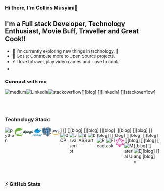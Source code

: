 ### Hi there, I'm Collins Musyimi👋

## I'm a Full stack Developer, Technology Enthusiast, Movie Buff,  Traveller and Great Cook!!

- 🌱 I’m currently exploring new things in technology. 🤣
- 🥅 Goals: Contribute more to Open Source projects.
- ⚡ I love totravel, play video games and i love to cook.
- 

### Connect with me 

[<img align="left" alt="medium" src="https://img.shields.io/badge/medium-%2312100E.svg?&style=for-the-badge&logo=medium&logoColor=white" />][blog]
[<img align="left" alt="LinkedIn" src="https://img.shields.io/badge/linkedin-%230077B5.svg?&style=for-the-badge&logo=linkedin&logoColor=white" />][linkedin]
[<img align="left" alt="stackoverflow" src="https://img.shields.io/badge/stack%20overflow-FE7A16?logo=stack-overflow&logoColor=white&style=for-the-badge" />][stackoverflow]

<br />
<br />

### Technology Stack:

]
[<img align="left" alt="python" width="30px" src="https://cdn.jsdelivr.net/npm/simple-icons@v3/icons/python.svg" />]
[<img align="left" alt="Flutter" width="30px" src="https://raw.githubusercontent.com/github/explore/80688e429a7d4ef2fca1e82350fe8e3517d3494d/topics/spring-boot/spring-boot.png" />][blog]
[<img align="left" alt="Django" width="30px" src="https://raw.githubusercontent.com/github/explore/80688e429a7d4ef2fca1e82350fe8e3517d3494d/topics/django/django.png" />][blog]
[<img align="left" alt="Docker" width="30px" src="https://raw.githubusercontent.com/github/explore/80688e429a7d4ef2fca1e82350fe8e3517d3494d/topics/docker/docker.png" />][blog]
[<img align="left" alt="Postgresql" width="30px" src="https://raw.githubusercontent.com/github/explore/80688e429a7d4ef2fca1e82350fe8e3517d3494d/topics/postgresql/postgresql.png" />][blog]
[<img align="left" alt="AWS" width="30px" src="https://raw.githubusercontent.com/github/explore/fbceb94436312b6dacde68d122a5b9c7d11f9524/topics/aws/aws.png" />][blog]
[<img align="left" alt="GCP" width="30px" src="https://cdn.jsdelivr.net/npm/simple-icons@v3/icons/googlecloud.svg" />][blog]
[<img align="left" alt="Javascript" width="30px" src="https://img.shields.io/badge/javascript-%23F7DF1E.svg?&style=for-the-badge&logo=javascript&logoColor=black" />][blog]
[<img align="left" alt="SASS" width="30px" src="https://img.shields.io/badge/sass%20-%23CC6699.svg?&style=for-the-badge&logo=sass&logoColor=white" />][blog]
[<img align="left" alt="Dart" width="30px" src="https://img.shields.io/badge/dart-%230175C2.svg?&style=for-the-badge&logo=dart&logoColor=white" />][blog]
[<img align="left" alt="React" width="30px" src="https://img.shields.io/badge/react%20-%2320232a.svg?&style=for-the-badge&logo=react&logoColor=%2361DAFB" />][blog]
[<img align="left" alt="Flask" width="30px" src="https://img.shields.io/badge/flask%20-%23000.svg?&style=for-the-badge&logo=flask&logoColor=white" />][blog]
[<img align="left" alt="GraphQL" width="30px" src="https://raw.githubusercontent.com/github/explore/5c058a388828bb5fde0bcafd4bc867b5bb3f26f3/topics/graphql/graphql.png" />][blog]
[<img align="left" alt="Material UI" width="30px" src="https://img.shields.io/badge/material%20ui%20-%230081CB.svg?&style=for-the-badge&logo=material-ui&logoColor=white" />][blog]
[<img align="left" alt="Django" width="30px" src="https://img.shields.io/badge/django%20-%23092E20.svg?&style=for-the-badge&logo=django&logoColor=white" />][blog]

<br />
<br />


### :zap: GitHub Stats







